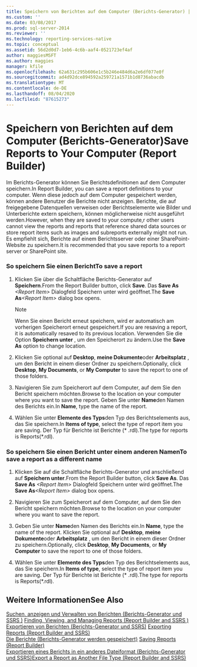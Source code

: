 ```yaml
---
title: Speichern von Berichten auf dem Computer (Berichts-Generator) | Microsoft-Dokumentation
ms.custom: ''
ms.date: 03/08/2017
ms.prod: sql-server-2014
ms.reviewer: ''
ms.technology: reporting-services-native
ms.topic: conceptual
ms.assetid: 56d2d0d7-1eb6-4c6b-aaf4-0521723ef4af
author: maggiesMSFT
ms.author: maggies
manager: kfile
ms.openlocfilehash: 62a631c295b606e1c5b246e484d6a2e6df077e0f
ms.sourcegitcommit: ad4d92dce894592a259721a1571b1d8736abacdb
ms.translationtype: MT
ms.contentlocale: de-DE
ms.lasthandoff: 08/04/2020
ms.locfileid: "87615273"
---
```

# <a name="save-reports-to-your-computer-report-builder"></a><span data-ttu-id="6dff8-102">Speichern von Berichten auf dem Computer (Berichts-Generator)</span><span class="sxs-lookup"><span data-stu-id="6dff8-102">Save Reports to Your Computer (Report Builder)</span></span>
  <span data-ttu-id="6dff8-103">Im Berichts-Generator können Sie Berichtsdefinitionen auf dem Computer speichern.</span><span class="sxs-lookup"><span data-stu-id="6dff8-103">In Report Builder, you can save a report definitions to your computer.</span></span> <span data-ttu-id="6dff8-104">Wenn diese jedoch auf dem Computer gespeichert werden, können andere Benutzer die Berichte nicht anzeigen. Berichte, die auf freigegebene Datenquellen verweisen oder Berichtselemente wie Bilder und Unterberichte extern speichern, können möglicherweise nicht ausgeführt werden.</span><span class="sxs-lookup"><span data-stu-id="6dff8-104">However, when they are saved to your compute,r other users cannot view the reports and reports that reference shared data sources or store report items such as images and subreports externally might not run.</span></span> <span data-ttu-id="6dff8-105">Es empfiehlt sich, Berichte auf einem Berichtsserver oder einer SharePoint-Website zu speichern.</span><span class="sxs-lookup"><span data-stu-id="6dff8-105">It is recommended that you save reports to a report server or SharePoint site.</span></span>  
  
### <a name="to-save-a-report"></a><span data-ttu-id="6dff8-106">So speichern Sie einen Bericht</span><span class="sxs-lookup"><span data-stu-id="6dff8-106">To save a report</span></span>  
  
1.  <span data-ttu-id="6dff8-107">Klicken Sie über die Schaltfläche Berichts-Generator auf **Speichern**.</span><span class="sxs-lookup"><span data-stu-id="6dff8-107">From the Report Builder button, click **Save**.</span></span> <span data-ttu-id="6dff8-108">Das **Save As** _\<Report Item>_ Dialogfeld Speichern unter wird geöffnet.</span><span class="sxs-lookup"><span data-stu-id="6dff8-108">The **Save As**_\<Report Item>_ dialog box opens.</span></span>  
  
    > [!NOTE]  
    >  <span data-ttu-id="6dff8-109">Wenn Sie einen Bericht erneut speichern, wird er automatisch am vorherigen Speicherort erneut gespeichert.</span><span class="sxs-lookup"><span data-stu-id="6dff8-109">If you are resaving a report, it is automatically resaved to its previous location.</span></span> <span data-ttu-id="6dff8-110">Verwenden Sie die Option **Speichern unter** , um den Speicherort zu ändern.</span><span class="sxs-lookup"><span data-stu-id="6dff8-110">Use the **Save As** option to change location.</span></span>  
  
2.  <span data-ttu-id="6dff8-111">Klicken Sie optional auf **Desktop**, **meine Dokumente**oder **Arbeitsplatz** , um den Bericht in einem dieser Ordner zu speichern.</span><span class="sxs-lookup"><span data-stu-id="6dff8-111">Optionally, click **Desktop**, **My Documents**, or **My Computer** to save the report to one of those folders.</span></span>  
  
3.  <span data-ttu-id="6dff8-112">Navigieren Sie zum Speicherort auf dem Computer, auf dem Sie den Bericht speichern möchten.</span><span class="sxs-lookup"><span data-stu-id="6dff8-112">Browse to the location on your computer where you want to save the report.</span></span> <span data-ttu-id="6dff8-113">Geben Sie unter **Name**den Namen des Berichts ein.</span><span class="sxs-lookup"><span data-stu-id="6dff8-113">In **Name**, type the name of the report.</span></span>  
  
4.  <span data-ttu-id="6dff8-114">Wählen Sie unter **Elemente des Typs**den Typ des Berichtselements aus, das Sie speichern.</span><span class="sxs-lookup"><span data-stu-id="6dff8-114">In **Items of type**, select the type of report item you are saving.</span></span> <span data-ttu-id="6dff8-115">Der Typ für Berichte ist Berichte (\* .rdl).</span><span class="sxs-lookup"><span data-stu-id="6dff8-115">The type for reports is Reports(\*.rdl).</span></span>  
  
### <a name="to-save-a-report-as-a-different-name"></a><span data-ttu-id="6dff8-116">So speichern Sie einen Bericht unter einem anderen Namen</span><span class="sxs-lookup"><span data-stu-id="6dff8-116">To save a report as a different name</span></span>  
  
1.  <span data-ttu-id="6dff8-117">Klicken Sie auf die Schaltfläche Berichts-Generator und anschließend auf **Speichern unter**.</span><span class="sxs-lookup"><span data-stu-id="6dff8-117">From the Report Builder button, click **Save As**.</span></span> <span data-ttu-id="6dff8-118">Das **Save As** _\<Report Item>_ Dialogfeld Speichern unter wird geöffnet.</span><span class="sxs-lookup"><span data-stu-id="6dff8-118">The **Save As**_\<Report Item>_ dialog box opens.</span></span>  
  
2.  <span data-ttu-id="6dff8-119">Navigieren Sie zum Speicherort auf dem Computer, auf dem Sie den Bericht speichern möchten.</span><span class="sxs-lookup"><span data-stu-id="6dff8-119">Browse to the location on your computer where you want to save the report.</span></span>  
  
3.  <span data-ttu-id="6dff8-120">Geben Sie unter **Name**den Namen des Berichts ein.</span><span class="sxs-lookup"><span data-stu-id="6dff8-120">In **Name**, type the name of the report.</span></span> <span data-ttu-id="6dff8-121">Klicken Sie optional auf **Desktop**, **meine Dokumente**oder **Arbeitsplatz** , um den Bericht in einem dieser Ordner zu speichern.</span><span class="sxs-lookup"><span data-stu-id="6dff8-121">Optionally, click **Desktop**, **My Documents**, or **My Computer** to save the report to one of those folders.</span></span>  
  
4.  <span data-ttu-id="6dff8-122">Wählen Sie unter **Elemente des Typs**den Typ des Berichtselements aus, das Sie speichern.</span><span class="sxs-lookup"><span data-stu-id="6dff8-122">In **Items of type**, select the type of report item you are saving.</span></span> <span data-ttu-id="6dff8-123">Der Typ für Berichte ist Berichte (\* .rdl).</span><span class="sxs-lookup"><span data-stu-id="6dff8-123">The type for reports is Reports(\*.rdl).</span></span>  
  
## <a name="see-also"></a><span data-ttu-id="6dff8-124">Weitere Informationen</span><span class="sxs-lookup"><span data-stu-id="6dff8-124">See Also</span></span>  
 <span data-ttu-id="6dff8-125">[Suchen, anzeigen und Verwalten von Berichten &#40;Berichts-Generator und SSRS &#41;](report-builder/finding-viewing-and-managing-reports-report-builder-and-ssrs.md) </span><span class="sxs-lookup"><span data-stu-id="6dff8-125">[Finding, Viewing, and Managing Reports &#40;Report Builder and SSRS &#41;](report-builder/finding-viewing-and-managing-reports-report-builder-and-ssrs.md) </span></span>  
 <span data-ttu-id="6dff8-126">[Exportieren von Berichten &#40;Berichts-Generator und SSRS&#41;](report-builder/export-reports-report-builder-and-ssrs.md) </span><span class="sxs-lookup"><span data-stu-id="6dff8-126">[Exporting Reports &#40;Report Builder and SSRS&#41;](report-builder/export-reports-report-builder-and-ssrs.md) </span></span>  
 <span data-ttu-id="6dff8-127">[Die Berichte &#40;Berichts-Generator werden gespeichert&#41;](report-builder/saving-reports-report-builder.md) </span><span class="sxs-lookup"><span data-stu-id="6dff8-127">[Saving Reports &#40;Report Builder&#41;](report-builder/saving-reports-report-builder.md) </span></span>  
 [<span data-ttu-id="6dff8-128">Exportieren eines Berichts in ein anderes Dateiformat (Berichts-Generator und SSRS)</span><span class="sxs-lookup"><span data-stu-id="6dff8-128">Export a Report as Another File Type &#40;Report Builder and SSRS&#41;</span></span>](../../2014/reporting-services/export-a-report-as-another-file-type-report-builder-and-ssrs.md)  
  
  
